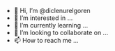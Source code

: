 - 👋 Hi, I’m @diclenurelgoren
- 👀 I’m interested in ...
- 🌱 I’m currently learning ...
- 💞️ I’m looking to collaborate on ...
- 📫 How to reach me ...

<!---
diclenurelgoren/diclenurelgoren is a ✨ special ✨ repository because its `README.md` (this file) appears on your GitHub profile.
You can click the Preview link to take a look at your changes.
--->
